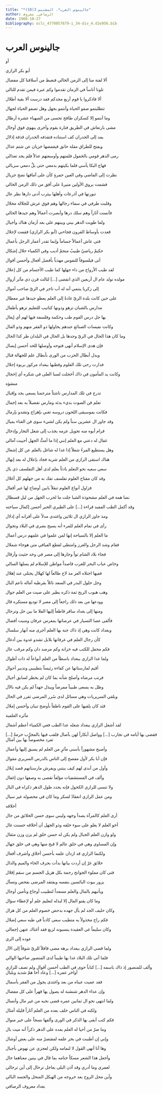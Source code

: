 ```yaml
---
title: "*جالينوس العرب*. المقتبس 3(10)"
author: الرصافي, معروف
date: 1908-10-27
bibliography: oclc_4770057679-i_34-div_4.d1e956.bib
---
```




#  جالينوس العرب 


 أو 

 أبو بكر الرازي 

 ألا لفتة منا إلى الزمن الخالي   فنغبط من أسلافنا كل مفضال  

 تلونا أناساً في الزمان تقدموا   وكم عبرة فيمن تقدم للتالي  

 ألا فاذكروا يا قوم  أربع  مجدكم   فقد درست ألا بقية أطلال  

 تتطلبتمو صفو الحياة وأنتمو   بجهل وهل تصفو الحياة لجهال  

 وما أنتمو إلا كسكران طافح   تحسى من الصهباء  عشرة  أرطال  

 مشى بارتعاش في الطريق فتارة   يقوم وأخرى ينهوي فوق أوحال  

 يمد إلى الجدران كف استناده   فتقذفه الجدران قذفة إذلال  

 ويفتح للطراق مقلة حانق   فيغمضها خزيان عن شتم عذال  

 رمى الدهر قومي بالخمول فلمتهم   وأوسعتهم عذلاً فلم يجد تعذالي  

 فهاج البكا يأسي فلما بكيتهم   بدمعي حتى بلَّ دمعي سربالي  

 نظرت إلى الماضي وفي العين حمرةٍ   كأن على آماقها نضج جريال  

 فشمت بروق الأولين منيرةً   على أفق من ذلك الزمن الخالي   

 تنورتها في أذرعات وأهلها   بيثرب أدنى دارها نظر عال  

 وقلبت طرفي في سماء رجالها   وهم فوق عرش للجلالة محلال  

 فآنست آثاراً وهم سلك درها   وأبصرت أعمالاً وهم جيدها الحالي  

 ولما طويت الدهر بيني وبينهم   على بعد أزمان هناك وأجيال  

 قعدت بأوساط القرون فجاءني   (أبو بكر الرازي) فقمت لإجلال  

 فتى عاش أعمالاً جساماً وإنما   تقدر أعمار الرجل بأعمال  

 حكيمٌ رياضيٌ طبيبٌ منجمٌ   أديب وفي الكمياء حلال إشكال  

 أتى فيلسوفاً للنفوس مهذباً   بأفضل أفعال وأحسن أقوال  

 لقد طبب الأرواح من داء جهلها   كما طبب الأجسام من كل إعلال  

 مولده   تولد عام ال  أربعين  الذي انقضى  [...]  لثالث قرن ذي مآثر أزوال 

 إلى زكريا ينتمي أنه له   أب تاجر في الريّ صاحب أموال  

 على حين كانت بلدة الريّ غادةً   إلى العلم يعطو جيدها غير معطال  

 مدارس بالشبان تزهو ودونها   كتاتيب للتعليم تزهو بأطفال  

 بها جل درس القوم طب وحكمة   وفلسفة فيها لهم أي إيغال  

 وكانت نفيسات الصنائع عندهم   يحاولها ذو الفقر منهم وذو المال  

 وما كان هذا الحال في الريّ وحدها   بل الحال في البلدان طر كذا الحال  

 فإن هدى الإسلام أنهى فتوحه   وأوصلها للحد أحسن إيصال  

 وبدل أبطال الحرب من الورى   بأبطال علم للجهالة قتال  

 فدارت رحى تلك العلوم وقطبها   ببغداد مركوز بربوة إجلال  

 وكانت يد المأمون في ذاك أخجلت   لسنا العلى في شكره أي إخجال  

 منشؤه 

 تدرج في تلك المدارس ناشئاً   مترجمنا يسعى بجد وإقبال  

 تعلم فن الصوت بديء بدئه   ومارس تفضيلاً به بعد إجمال  

 فكانت بموسيقى اللحون دروسه   تغني بإهزاج وتشدو بإرمال  

 وقد جاوز ال  عشرين  سناً ولم يكن   لشيء سوى فن الغناء بميال  

 فرام أبوه منه تحويل عزمه   بجذب إلى شغل التجار وإدخال   

 غفال له دعني مع العلم إنني   إذا ما أمتُّ الجهل أحييت آمالي  

 وهل يستطيع المرءُ شغلاً إذا غدا   له شاغل بالعلم عن كل إشغال  

 هناك استقى الرازي من العلم شربة   فجاد بإعلال له بعد إنهال  

 سعى سعيه نحو التعلم بادئاً   بعلم لدى أهل التفلسف ذي بال  

 وقد كان مفتاح العلوم تفلسف   تفك به من جهلهم كل أغلال  

 فزاول أنواع العلوم تنقلاً   بابين أوضاح لها غير أقفال  

 نضا همة في العلم مشحوذة الشبا   جلت ما لحرب الجهل من ليل قسطال  

 وقد أكمل الطب المفيد قراءة  [...]  على الطبري الحبر أحسن إكمال   سياحته 

 ومذ جاوز الرازي ال  ثلاثين  واغتدى   مدلاً على أقرانه أي إدلال  

 رأى في تمام العلم للمرء أنه   يسيح بضري في البلاد وتجوال  

 ما العلم إلا بالسياحة إنها   لمن علموا في علمهم درس أعمال  

 فقام وشد الرحل والغرز وامتطى   لقطع الفيافي متن هوجاء شملال  

 فجاء بلاد الشام تواً وجازها   إلى مصر في وخد حثيث وأرقال  

 وخاض عباب البحر للغرب قاصداً   مواطن للإسلام لم يسلها السالي  

 ففيها اجتلاه العز مذ لاح طالعاً   لها كهلال يجتلى عند إهلال  

 وحل حلول البدر في السعد نائلاً   بقرطبة آماله ناعم البال  

 وهب هبوب الريح ثمة ذكره   يطير على صيت من العلم جوال  

 وودعها من بعد ذلك راجعاً   إلى مصر لا توديع مستكره قال  

 ومنها إلى بغداد سافر قاطعاً   إليها الفلا ما بين حل وترحال  

 فألقى عصا التسيار في عرصاتها   بمغرس عرفان ومنبت أفضال  

 وبغداد كانت وهي إذ ذاك جنة   بها العلم أجرى منه أنهار سلسال  

 كأن رجال العلم في غرفاتها   بلابل تشدو غدوة بين أدغال  

 فكم محفل للكتب فيه خزانة   وكم مرصد دان وكم مرقب عال  

 ولما غدا الرازي ببغداد باسطاً   من العلم أبواعاً له ذات أطوال  

 أقيم لمارستانها عن كفاءة   رئيساً بتطبيبي وتدبير أحوال  

 فرتب مرضاه وأصلح شأنه   بما كان لم يخطر لسابق أجيال  

 وظل به يسعى طبيباً ممرضاً   ويبذل جهداً لم يكن فيه بالآل   

 ويلقي السريريات وهي مسائل   لدى سُرر المرضى تقرر في الحال  

 قثد كان يلقيها على القوم ناطقاً   بأوضح تبيان وأحسن إملال  

 مآثره العلمية 

 لقد أشغل الرازي ببغداد شغله   عدا الطب فغي الكمياء أعظم أشغال  

 فقضى بها أيامه في تجارب  [...]  وواصل أبكاراً لهن بآصال   فلقب فيها بالمجرَّب حرمةً  [...]  تفرد مخصوصاً بها بين أمثال 

 وأصبح مشهوراً بأسنى مآثرٍ   من العلم لم يسبق إليها وأعمال  

 فإن أبا بكر لأول مفصح   إلى الناس بالدرس السريري مقوال  

 وأول من أبدى لهم كيف يبتني   ويفرش مارستانهم قصد إبلال  

 وألف في المستشفيات مؤلفاً   تقصى به وصفها دون إغفال  

 ولا تنسى للرازي الكحول فإنه   يجدد طول الدهر ذكراه في البال  

 ومن عمل الرازي انعقادٌ لسكر   وما كان في محصوله غير سيال  

 أخلاقه 

 أرى العلم كالمرآة يصدأ وجهه   وليس سوى حسن الخلائق من جال  

 أخو العلم لا يغلو على سوء خلقه   وذو الجهل أن أخلاقه حسنت غال  

 ولو وازن العلم الجبال ولم يكن   له حسن خلق لم يزن وزن مثقال  

 وإن المساوي وهي في خلق عالم   لا قبح منها وهي في خلق جهال  

 ولكنما الرازي قد ازدان علمه   بأحسن أخلاق وأشرف أفعال  

 خلائق غرّ إن أردت بيانها   بدأت بحرف الحاء والميم والدال  

 فتى كان مملوء الجوانح رحمة   بكل هزيل الجسم من سقم إقلال  

 يزور بيوت البائسين بنفسه   ويفتقد المرضى بفحص وتسآل  

 ويأتيهم بالمال والعلم مسعداً   لتطبيب أوجاع وتأمين أوجال  

 وما كان يقنو المال إلا لبذله   لتعليم علم أو لإعطاء سؤال  

 وكان حليف الجد لم يأل جهده   بدحض خصوم العلم من كل هزال  

 فكم راح مخذولاً به متطبب   سعى كاذباً في طبه سعي إضلال  

 وكان سليماً غي العقيدة ينسبونه   لزيغ فقد أغناك عنهن إجمالي   

 عوده إلى الري 

 ولما قضى الرازي ببغداد برهة   مضى قافلاً للريّ شوقاً إلى الآل  

 فلما أتى تلك البلاد غدا بها   طبيباً لدى المنصور صاحبها الوالي  

 وألف للمنصور إذ ذاك باسمه  [...]  كتاباً حوى في الطب أحسن أقوال   ولم تصف للرازي أواخر عمره  [...]  وعاد أخا همّ شديد وبلبال 

 فقد عميت عيناه من بعد واغتدى   يجول من الفقر بأسمال  

 وإن عداء الدهر شنشنة له   يصول بها قهراً على كل مفضال  

 ولما انتهى نحو ال  ثمانين  عمره   قضى نحبه من غير مال وأنسال  

 ولكنه في الناس خلف بعده   من العلم آثاراً قليلة أمثال  

 فكم كتب أبقى بها الذكر في الورى   وألفها نسجاً على خير منوال  

 وما ضرّ من أحيا له العلم بعده   على الدهر ذكراً أنه ميت بال  

 وإني إن أطنبت في بحر علمه   لمقتصرٌ منه على بعض أوشال  

 وها أنا أنهي القول لا لتمامه   ولكن لعجزي عن نهوض بأجبال  

 وأجعل هذا الشعر مسكاً ختامه   بما قال في بيتين معناهما حال  

 لعمري وما أدري وقد آذن البلى   بعاجل ترحال إلى أين ترحالي  

 وأين محل الروح بعد خروجه   من الهيكل المنحل والجسد البالي  

 بغداد  معروف  الرصافي 
